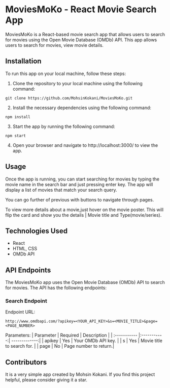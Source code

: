 
# MoviesMoKo - React Movie Search App
MoviesMoKo is a React-based movie search app that allows users to search for movies using the Open Movie Database (OMDb) API. This app allows users to search for movies, view movie details.

## Installation
To run this app on your local machine, follow these steps:

1. Clone the repository to your local machine using the following command:
```
git clone https://github.com/MohsinKokani/MoviesMoKo.git
```
2. Install the necessary dependencies using the following command:
```
npm install
```
3. Start the app by running the following command:
```
npm start
```
4. Open your browser and navigate to http://localhost:3000/ to view the app.

## Usage
Once the app is running, you can start searching for movies by typing the movie name in the search bar and just pressing enter key. The app will display a list of movies that match your search query.

You can go further of previous with buttons to navigate through pages.

To view more details about a movie,just hover on the movie poster. This will flip the card and show you the details | Movie title and Type(movie/series).

## Technologies Used
* React
* HTML, CSS
* OMDb API

## API Endpoints
The MoviesMoKo app uses the Open Movie Database (OMDb) API to search for movies. 
The API has the following endpoints:

### Search Endpoint
Endpoint URL:
```
http://www.omdbapi.com/?apikey=<YOUR_API_KEY>&s=<MOVIE_TITLE>&page=<PAGE_NUMBER>

```
Parameters:
| Parameter  | Required  | Description |
| :----------- |:-----------:| -------------:|
| apikey        | Yes       | Your OMDb API key. |
| s          | Yes       | Movie title to search for. |
| page       | No        | Page number to return.| 

## Contributors
It is a very simple app created by Mohsin Kokani. If you find this project helpful, please consider giving it a star.